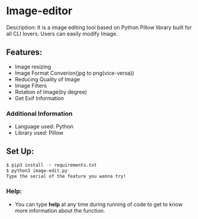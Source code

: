 # Image-editor
Description: It is a image editing tool based on Python Pillow library built for all CLI lovers. Users can easily modify Image.
## Features:
- Image resizing
- Image Format Converion(jpg to png(vice-versa))
- Reducing Quality of Image
- Image Filters
- Rotation of Image(by degree)
- Get Exif Information <br>
### Additional Information
- Language used: Python
- Library used: Pillow

## Set Up:
```sh
$ pip3 install -r requirements.txt
$ python3 image-edit.py
Type the serial of the feature you wanna try!
```
### Help:
- You can type <b>help</b> at any time during running of code to get to know more information about the function.
